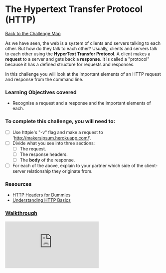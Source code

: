 # The Hypertext Transfer Protocol (HTTP)

[Back to the Challenge Map](README.md)

As we have seen, the web is a system of clients and servers talking to each other. But how do they talk to each other? Usually, clients and servers talk to each other using the **HyperText Transfer Protocol**. A client makes a **request** to a server and gets back a **response**. It is called a "protocol" because it has a defined structure for requests and responses.

In this challenge you will look at the important elements of an HTTP request and response from the command line.

### Learning Objectives covered
- Recognise a request and a response and the important elements of each.

### To complete this challenge, you will need to:

- [ ] Use httpie's "-v" flag and make a request to 'http://makersipsum.herokuapp.com/'.
- [ ] Divide what you see into three sections:
  - [ ] The request.
  - [ ] The response headers.
  - [ ] The **body** of the response.
- [ ] For each of the above, explain to your partner which side of the client-server relationship they originate from.

### Resources

- [HTTP Headers for Dummies](http://code.tutsplus.com/tutorials/http-headers-for-dummies--net-8039)
- [Understanding HTTP
  Basics](http://learn.onemonth.com/understanding-http-basics)

### [Walkthrough](walkthroughs/http.md)


![Tracking pixel](https://githubanalytics.herokuapp.com/course/intro_to_the_web/http.md)
